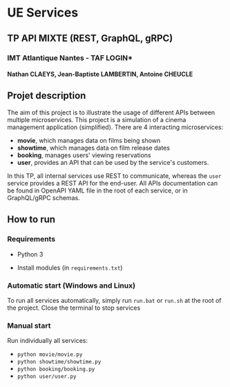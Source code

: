 # UE Services

## TP API MIXTE (REST, GraphQL, gRPC)

### IMT Atlantique Nantes - TAF LOGIN*

#### Nathan CLAEYS, Jean-Baptiste LAMBERTIN, Antoine CHEUCLE

## Projet description

The aim of this project is to illustrate the usage of different APIs between multiple microservices.
This project is a simulation of a cinema management application (simplified). There are 4 interacting microservices:

- **movie**, which manages data on films being shown
- **showtime**, which manages data on film release dates
- **booking**, manages users' viewing reservations
- **user**, provides an API that can be used by the service's customers.

In this TP, all internal services use REST to communicate, whereas the `user` service provides a REST API for the end-user.
All APIs documentation can be found in OpenAPI YAML file in the root of each service, or in GraphQL/gRPC schemas.

## How to run

### Requirements

- Python 3

- Install modules (in `requirements.txt`)

### Automatic start (Windows and Linux)

To run all services automatically, simply run `run.bat` or `run.sh` at the root of the project.
Close the terminal to stop services

### Manual start

Run individually all services:

- `python movie/movie.py`
- `python showtime/showtime.py`
- `python booking/booking.py`
- `python user/user.py`
